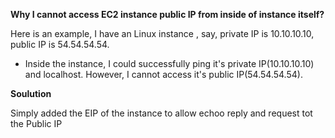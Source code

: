 **Why I cannot access EC2 instance public IP from inside of instance itself?**

Here is an example, I have an Linux instance , say, private IP is 10.10.10.10, public IP is 54.54.54.54.

- Inside the instance, I could successfully ping it's private IP(10.10.10.10) and localhost. However, I cannot access it's public IP(54.54.54.54).

**Soulution**

Simply added the EIP of the instance to allow echoo reply and request tot the Public IP